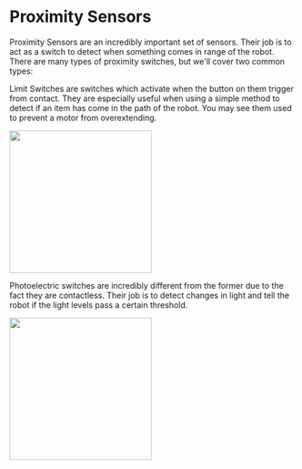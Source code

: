 # Proximity Sensors

Proximity Sensors are an incredibly important set of sensors. Their job is to act as a switch to detect when something comes in range of the robot. There are many types of proximity switches, but we'll cover two common types:

Limit Switches are switches which activate when the button on them trigger from contact. They are especially useful when using a simple method to detect if an item has come in the path of the robot. You may see them used to prevent a motor from overextending.

[<img src="https://docs.wpilib.org/en/stable/_images/limit-switch-to-roborio.svg" width="250"/>](https://docs.wpilib.org/en/stable/_images/limit-switch-to-roborio.svg)

Photoelectric switches are incredibly different from the former due to the fact they are contactless. Their job is to detect changes in light and tell the robot if the light levels pass a certain threshold.

[<img src="https://docs.wpilib.org/en/stable/_images/ir-digital-obstacle-sensor-to-roborio.svg" width="250"/>](https://docs.wpilib.org/en/stable/_images/ir-digital-obstacle-sensor-to-roborio.svg)
